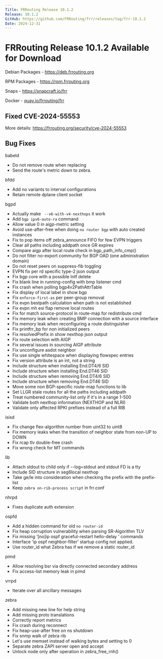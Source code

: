 ```yaml
---
Title: FRRouting Release 10.1.2
Release: 10.1.2
GitHub: https://github.com/FRRouting/frr/releases/tag/frr-10.1.2
Date: 2024-12-31
---
```


FRRouting Release 10.1.2 Available for Download
===============================================

Debian Packages - https://deb.frrouting.org

RPM Packages - https://rpm.frrouting.org

Snaps - https://snapcraft.io/frr

Docker - [quay.io/frrouting/frr](https://quay.io/repository/frrouting/frr/manifest/sha256:68e8e61690afaa505fc6f529e598d3fe45d4d969082e0a9850942d3831f9f760)

## Fixed CVE-2024-55553

More details: https://frrouting.org/security/cve-2024-55553

## Bug Fixes

babeld
-   Do not remove route when replacing
-   Send the route's metric down to zebra.

bfdd
-   Add no variants to interval configurations
-   Retain remote dplane client socket

bgpd
-   Actually make ` --v6-with-v4-nexthops` it work
-   Add `bgp ipv6-auto-ra` command
-   Allow value 0 in aigp-metric setting
-   Avoid use-after-free when doing `no router bgp` with auto created instances
-   Fix to pop items off zebra_announce FIFO for few EVPN triggers
-   Clear all paths including addpath once GR expires
-   Compare aigp after local route check in bgp_path_info_cmp()
-   Do not filter no-export community for BGP OAD (one administration domain)
-   Do not reset peers on suppress-fib toggling
-   EVPN fix per rd specific type-2 json output
-   Fix bgp core with a possible Intf delete
-   Fix blank line in running-config with bmp listener cmd
-   Fix crash when polling bgp4v2PathAttrTable
-   Fix display of local label in show bgp
-   Fix `enforce-first-as` per peer-group removal
-   Fix evpn bestpath calculation when path is not established
-   Fix evpn mh esi flap remove local routes
-   Fix for match source-protocol in route-map for redistribute cmd
-   Fix memory leak when creating BMP connection with a source interface
-   Fix memory leak when reconfiguring a route distinguisher
-   Fix printfrr_bp for non initialized peers
-   Fix resolvedPrefix in show nexthop json output
-   Fix route selection with AIGP
-   Fix several issues in sourcing AIGP attribute
-   Fix unconfigure asdot neighbor
-   Fix use single whitespace when displaying flowspec entries
-   Fix version attribute is an int, not a string
-   Include structure when installing End.DT4/6 SID
-   Include structure when installing End.DT46 SID
-   Include structure when removing End.DT4/6 SID
-   Include structure when removing End.DT46 SID
-   Move some non BGP-specific route-map functions to lib
-   Set LLGR stale routes for all the paths including addpath
-   Treat numbered community-list only if it's in a range 1-500
-   Validate both nexthop information (NEXTHOP and NLRI)
-   Validate only affected RPKI prefixes instead of a full RIB

isisd
-   Fix change flex-algorithm number from uint32 to uint8
-   Fix memory leaks when the transition of neighbor state from non-UP to DOWN
-   Fix rcap tlv double-free crash
-   Fix wrong check for MT commands

lib
-   Attach stdout to child only if --log=stdout and stdout FD is a tty
-   Include SID structure in seg6local nexthop
-   Take ge/le into consideration when checking the prefix with the prefix-list
-   Keep `zebra on-rib-process script` in frr.conf

nhrpd
-   Fixes duplicate auth extension

ospfd
-   Add a hidden command for old `no router-id`
-   Fix heap corruption vulnerability when parsing SR-Algorithm TLV
-   Fix missing '[no]ip ospf graceful-restart hello-delay <N>' commands
-   Interface 'ip ospf neighbor-filter' startup config not applied.
-   Use router_id what Zebra has if we remove a static router_id

pimd
-   Allow resolving bsr via directly connected secondary address
-   Fix access-list memory leak in pimd

vrrpd
-   Iterate over all ancillary messages

zebra
-   Add missing new line for help string
-   Add missing proto translations
-   Correctly report metrics
-   Fix crash during reconnect
-   Fix heap-use-after free on ns shutdown
-   Fix snmp walk of zebra rib
-   Let's use memset instead of walking bytes and setting to 0
-   Separate zebra ZAPI server open and accept
-   Unlock node only after operation in zebra_free_rnh()
